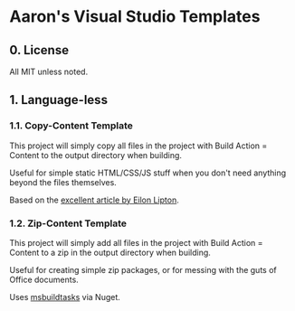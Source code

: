 # Aaron's Visual Studio Templates
## 0. License

All MIT unless noted.

## 1. Language-less

### 1.1. Copy-Content Template

This project will simply copy all files in the project with Build Action = Content to the output directory when building.

Useful for simple static HTML/CSS/JS stuff when you don't need anything beyond the files themselves.

Based on the [excellent article by Eilon Lipton](http://weblogs.asp.net/leftslipper/creating-visual-studio-projects-that-only-contain-static-files).

### 1.2. Zip-Content Template

This project will simply add all files in the project with Build Action = Content to a zip in the output directory when building.

Useful for creating simple zip packages, or for messing with the guts of Office documents.

Uses [msbuildtasks](https://github.com/loresoft/msbuildtasks) via Nuget.

